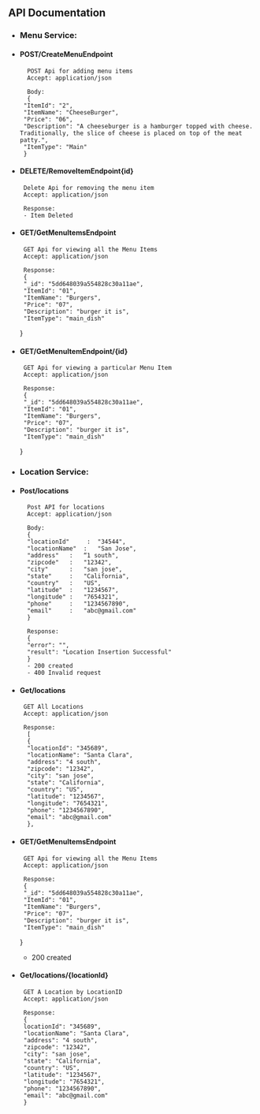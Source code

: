 ## API Documentation

* ### Menu Service:

* #### POST/CreateMenuEndpoint
        
        POST Api for adding menu items
        Accept: application/json
        
        Body:
        {
       "ItemId": "2",
       "ItemName": "CheeseBurger",
       "Price": "06",
       "Description": "A cheeseburger is a hamburger topped with cheese. Traditionally, the slice of cheese is placed on top of the meat patty.",
       "ItemType": "Main"
       }

 * #### DELETE/RemoveItemEndpoint{id}
        
        Delete Api for removing the menu item
        Accept: application/json
        
        Response:
        - Item Deleted 
        
 * #### GET/GetMenuItemsEndpoint
        
        GET Api for viewing all the Menu Items
        Accept: application/json
        
        Response:
        {
        "_id": "5dd648039a554828c30a11ae",
        "ItemId": "01",
        "ItemName": "Burgers",
        "Price": "07",
        "Description": "burger it is",
        "ItemType": "main_dish"
    }
        
 * #### GET/GetMenuItemEndpoint/{id}
        
        GET Api for viewing a particular Menu Item
        Accept: application/json
        
        Response:
        {
        "_id": "5dd648039a554828c30a11ae",
        "ItemId": "01",
        "ItemName": "Burgers",
        "Price": "07",
        "Description": "burger it is",
        "ItemType": "main_dish"
    }

* ### Location Service:

* #### Post/locations
        
        Post API for locations
        Accept: application/json
        
        Body:
        {
	    "locationId"	 : 	"34544",
	    "locationName"	:	"San Jose",		
	    "address"	:	“1 south",
	    "zipcode"	:	"12342",
	    "city"		:	"san jose",
	    "state"		:	"California",
	    "country"	:	"US",
	    "latitude"	:	"1234567",
	    "longitude"	:	"7654321",
	    "phone"		:	"1234567890",
	    "email"		:	"abc@gmail.com"
        }

        Response:
        {
        "error": "",
        "result": "Location Insertion Successful"
        }
        - 200 created
        - 400 Invalid request

 * #### Get/locations
        
        GET All Locations 
        Accept: application/json
        
        Response:
         [
         {
         "locationId": "345689",
         "locationName": "Santa Clara",
         "address": "4 south",
         "zipcode": "12342",
         "city": "san jose",
         "state": "California",
         "country": "US",
         "latitude": "1234567",
         "longitude": "7654321",
         "phone": "1234567890",
         "email": "abc@gmail.com"
         },
        
 * #### GET/GetMenuItemsEndpoint
        
        GET Api for viewing all the Menu Items
        Accept: application/json
        
        Response:
        {
        "_id": "5dd648039a554828c30a11ae",
        "ItemId": "01",
        "ItemName": "Burgers",
        "Price": "07",
        "Description": "burger it is",
        "ItemType": "main_dish"
    }
    - 200 created
        
 * #### Get/locations/{locationId}
        
        GET A Location by LocationID
        Accept: application/json
        
        Response:
        {
        locationId": "345689",
        "locationName": "Santa Clara",
        "address": "4 south",
        "zipcode": "12342",
        "city": "san jose",
        "state": "California",
        "country": "US",
        "latitude": "1234567",
        "longitude": "7654321",
        "phone": "1234567890",
        "email": "abc@gmail.com"
        }